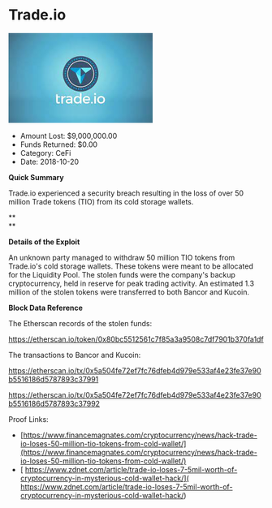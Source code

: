 # Trade.io
![Trade.io](/rektimages/Trade.io.png)
- Amount Lost: $9,000,000.00
- Funds Returned: $0.00
- Category: CeFi
- Date: 2018-10-20

**Quick Summary**

Trade.io experienced a security breach resulting in the loss of over 50 million Trade tokens (TIO) from its cold storage wallets.

 **  
**

 **Details of the Exploit**

An unknown party managed to withdraw 50 million TIO tokens from Trade.io's cold storage wallets. These tokens were meant to be allocated for the Liquidity Pool. The stolen funds were the company's backup cryptocurrency, held in reserve for peak trading activity. An estimated 1.3 million of the stolen tokens were transferred to both Bancor and Kucoin.

  


 **Block Data Reference**

The Etherscan records of the stolen funds:

https://etherscan.io/token/0x80bc5512561c7f85a3a9508c7df7901b370fa1df

The transactions to Bancor and Kucoin:

https://etherscan.io/tx/0x5a504fe72ef7fc76dfeb4d979e533af4e23fe37e90b5516186d5787893c37991

https://etherscan.io/tx/0x5a504fe72ef7fc76dfeb4d979e533af4e23fe37e90b5516186d5787893c37992


Proof Links:
- [https://www.financemagnates.com/cryptocurrency/news/hack-trade-io-loses-50-million-tio-tokens-from-cold-wallet/](https://www.financemagnates.com/cryptocurrency/news/hack-trade-io-loses-50-million-tio-tokens-from-cold-wallet/)
- [ https://www.zdnet.com/article/trade-io-loses-7-5mil-worth-of-cryptocurrency-in-mysterious-cold-wallet-hack/]( https://www.zdnet.com/article/trade-io-loses-7-5mil-worth-of-cryptocurrency-in-mysterious-cold-wallet-hack/)


